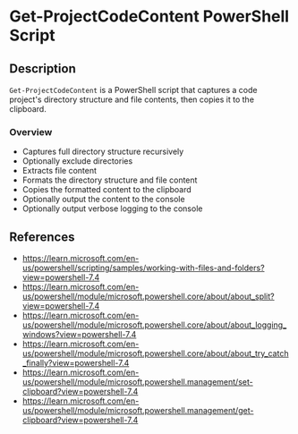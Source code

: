 # Get-ProjectCodeContent PowerShell Script

## Description
`Get-ProjectCodeContent` is a PowerShell script that captures a code project's directory structure and file contents, then copies it to the clipboard.

### Overview
- Captures full directory structure recursively
- Optionally exclude directories
- Extracts file content
- Formats the directory structure and file content
- Copies the formatted content to the clipboard
- Optionally output the content to the console
- Optionally output verbose logging to the console

## References

- https://learn.microsoft.com/en-us/powershell/scripting/samples/working-with-files-and-folders?view=powershell-7.4
- https://learn.microsoft.com/en-us/powershell/module/microsoft.powershell.core/about/about_split?view=powershell-7.4
- https://learn.microsoft.com/en-us/powershell/module/microsoft.powershell.core/about/about_logging_windows?view=powershell-7.4
- https://learn.microsoft.com/en-us/powershell/module/microsoft.powershell.core/about/about_try_catch_finally?view=powershell-7.4
- https://learn.microsoft.com/en-us/powershell/module/microsoft.powershell.management/set-clipboard?view=powershell-7.4
- https://learn.microsoft.com/en-us/powershell/module/microsoft.powershell.management/get-clipboard?view=powershell-7.4